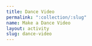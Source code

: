 ```yaml
---
title: Dance Video
permalink: ":collection/:slug"
name: Make a Dance Video
layout: activity
slug: dance-video
---
```

